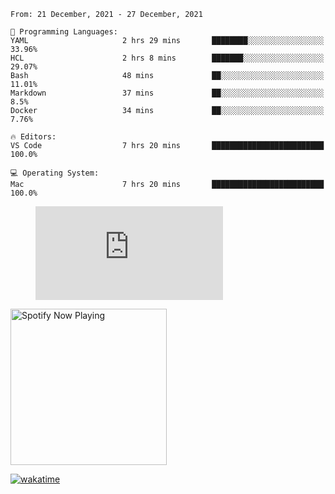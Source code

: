<!--START_SECTION:waka-->
```text
From: 21 December, 2021 - 27 December, 2021

💬 Programming Languages: 
YAML                     2 hrs 29 mins       ████████░░░░░░░░░░░░░░░░░   33.96% 
HCL                      2 hrs 8 mins        ███████░░░░░░░░░░░░░░░░░░   29.07% 
Bash                     48 mins             ██░░░░░░░░░░░░░░░░░░░░░░░   11.01% 
Markdown                 37 mins             ██░░░░░░░░░░░░░░░░░░░░░░░   8.5% 
Docker                   34 mins             ██░░░░░░░░░░░░░░░░░░░░░░░   7.76%

🔥 Editors: 
VS Code                  7 hrs 20 mins       █████████████████████████   100.0%

💻 Operating System: 
Mac                      7 hrs 20 mins       █████████████████████████   100.0%

```


<!--END_SECTION:waka-->

<figure><embed src="https://wakatime.com/share/@gregnrobinson/001c6d31-0c95-44f9-b6d7-9fd705354f62.svg"></embed></figure>

[<img src="https://spotify-playing-gregnrobinson.vercel.app/api/spotify/?background_color=transparent&border_color=transparent" alt="Spotify Now Playing" width="250" />](https://open.spotify.com/user/gregnrobinson-ca)

[![wakatime](https://wakatime.com/badge/user/37718f76-572e-4513-b2c5-41c4d93d287a.svg)](https://wakatime.com/@37718f76-572e-4513-b2c5-41c4d93d287a)



